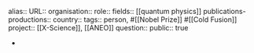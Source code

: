 alias::
URL::
organisation::
role::
fields:: [[quantum physics]] 
publications-productions:: 
country::
tags:: person, #[[Nobel Prize]] #[[Cold Fusion]]
project:: [[X-Science]], [[ANEO]] 
question::
public:: true

-